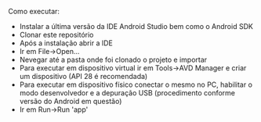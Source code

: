 Como executar:

- Instalar a última versão da IDE Android Studio bem como o Android SDK
- Clonar este repositório
- Após a instalação abrir a IDE
- Ir em File->Open...
- Nevegar até a pasta onde foi clonado o projeto e importar
- Para executar em dispositivo virtual ir em Tools->AVD Manager e criar um dispositivo (API 28 é recomendada)
- Para executar em dispositivo físico conectar o mesmo no PC, habilitar o modo desenvolvedor e a depuração USB (procedimento conforme versão do Android em questão)
- Ir em Run->Run 'app'
